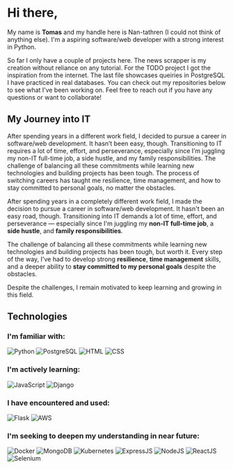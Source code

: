 # Hi there,

My name is **Tomas** and my handle here is Nan-tathren (I could not think of anything else). I'm a aspiring software/web developer with a strong interest in Python.

So far I only have a couple of projects here. The news scrapper is my creation without reliance on any tutorial. For the TODO project I got the inspiration from the internet. The last file showcases queiries in PostgreSQL I have practiced in real databases. 
You can check out my repositories below to see what I’ve been working on. Feel free to reach out if you have any questions or want to collaborate!

## My Journey into IT

After spending years in a different work field, I decided to pursue a career in software/web development. It hasn’t been easy, though. Transitioning to IT requires a lot of time, effort, and perseverance, especially since I’m juggling my non-IT full-time job, a side hustle, and my family responsibilities. The challenge of balancing all these commitments while learning new technologies and building projects has been tough. The process of switching careers has taught me resilience, time management, and how to stay committed to personal goals, no matter the obstacles.

After spending years in a completely different work field, I made the decision to pursue a career in software/web development. It hasn't been an easy road, though. Transitioning into IT demands a lot of time, effort, and perseverance — especially since I'm juggling my **non-IT full-time job**, a **side hustle**, and **family responsibilities**.

The challenge of balancing all these commitments while learning new technologies and building projects has been tough, but worth it. Every step of the way, I've had to develop strong **resilience**, **time management** skills, and a deeper ability to **stay committed to my personal goals** despite the obstacles.

Despite the challenges, I remain motivated to keep learning and growing in this field.

## Technologies

### I'm familiar with:
![Python](https://img.shields.io/badge/-Python-3776AB?logo=python&logoColor=white&style=for-the-badge)
![PostgreSQL](https://img.shields.io/badge/-PostgreSQL-336791?logo=postgresql&logoColor=white&style=for-the-badge)
![HTML](https://img.shields.io/badge/-HTML5-E34F26?logo=html5&logoColor=white&style=for-the-badge)
![CSS](https://img.shields.io/badge/-CSS3-1572B6?logo=css3&logoColor=white&style=for-the-badge)

### I'm actively learning:
![JavaScript](https://img.shields.io/badge/-JavaScript-F7DF1E?logo=javascript&logoColor=black&style=for-the-badge)
![Django](https://img.shields.io/badge/-Django-092E20?logo=django&logoColor=white&style=for-the-badge)


### I have encountered and used:
![Flask](https://img.shields.io/badge/Flask-000000?style=for-the-badge&logo=flask&logoColor=white)
![AWS](https://img.shields.io/badge/-AWS-232F3E?logo=amazon-aws&logoColor=white&style=for-the-badge)


### I'm seeking to deepen my understanding in near future:
![Docker](https://img.shields.io/badge/-Docker-2496ED?logo=docker&logoColor=white&style=for-the-badge)
![MongoDB](https://img.shields.io/badge/-MongoDB-47A248?logo=mongodb&logoColor=white&style=for-the-badge)
![Kubernetes](https://img.shields.io/badge/-Kubernetes-326CE5?logo=kubernetes&logoColor=white&style=for-the-badge)
![ExpressJS](https://img.shields.io/badge/Express.js-404D59?style=for-the-badge)
![NodeJS](https://img.shields.io/badge/Node.js-339933?style=for-the-badge&logo=node.js&logoColor=white)
![ReactJS](https://img.shields.io/badge/React-61DAFB?style=for-the-badge&logo=react&logoColor=black)
![Selenium](https://img.shields.io/badge/Selenium-43B02A?style=for-the-badge&logo=selenium&logoColor=white)


